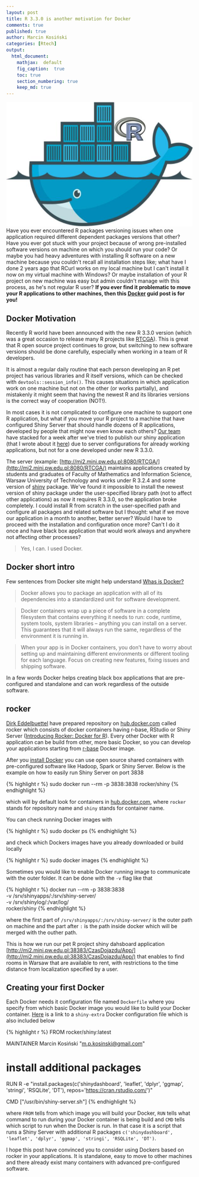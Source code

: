 ```yaml
---
layout: post
title: R 3.3.0 is another motivation for Docker
comments: true
published: true
author: Marcin Kosiński
categories: [Rtech]
output:
  html_document:
    mathjax:  default
    fig_caption:  true
    toc: true
    section_numbering: true
    keep_md: true
---
```



<img src="/images/fulls/Rocker.jpg" class="fit image"> Have you ever encountered R packages versioning issues when one application required different dependent packages versions that other? Have you ever got stuck with your project because of wrong pre-installed software versions on machine on which you should run your code?  Or maybe you had heavy adventures with installing R software on a new machine because you couldn't recall all installation steps like; what have I done 2 years ago that RCurl works on my local machine but I can't install it now on my virtual machine with Windows? Or maybe installation of your R project on new machine was easy but admin couldn't manage with this process, as he's not regular R user? **If you ever find it problematic to move your R applications to other machines, then this [Docker](https://www.docker.com/) guid post is for you!**

## Docker Motivation

Recently R world have been announced with the new R 3.3.0 version (which was a great occasion to release many R projects like [RTCGA](http://r-addict.com/2016/05/04/RTCGA-Quick-Guide.html)). This is great that R open source project continues to grow, but switching to new software versions should be done carefully, especially when working in a team of R developers.

It is almost a regular daily routine that each person developing an R pet project has various libraries and R itself versions, which can be checked with `devtools::session_info()`. This causes situations in which application work on one machine but not on the other (or works partially), and mistakenly it might seem that having the newest R and its libraries versions is the correct way of cooperation (NOT!).

In most cases it is not complicated to configure one machine to support one R application, but what if you move your R project to a machine that have configured Shiny Server that should handle dozens of R applications, developed by people that might now even know each others? 
[Our team](https://github.com/orgs/mi2-warsaw/teams/wczasowicze) have stacked for a week after we've tried to publish our shiny application (that I wrote about it [here](http://r-addict.com/2016/04/20/Disqus-Shinydashboards.html)) due to server configurations for already working applications, but not for a one developed under new R 3.3.0. 

The server (example: [http://mi2.mini.pw.edu.pl:8080/RTCGA/](http://mi2.mini.pw.edu.pl:8080/RTCGA/) maintains applications created by students and graduates of Faculty of Mathematics and Information Science, Warsaw University of Technology and works under R 3.2.4 and some version of [shiny](http://shiny.rstudio.com/) package. We've found it impossible to install the newest version of shiny package  under the user-specified library path (not to affect other applications) as now it requires R 3.3.0, so the application broke completely. I could install R from scratch in the user-specified path and configure all packages and related software but I thought: what if we move our application in a month to another, better server? Would I have to proceed with the installation and configuration once more? Can't I do it once and have black box application that would work always and anywhere not affecting other processes? 

> Yes, I can. I used Docker.

## Docker short intro

Few sentences from Docker site might help understand [Whas is Docker?](https://www.docker.com/what-docker)

> Docker allows you to package an application with all of its dependencies into a standardized unit for software development.

> Docker containers wrap up a piece of software in a complete filesystem that contains everything it needs to run: code, runtime, system tools, system libraries – anything you can install on a server. This guarantees that it will always run the same, regardless of the environment it is running in. 

> When your app is in Docker containers, you don’t have to worry about setting up and maintaining different environments or different tooling for each language. Focus on creating new features, fixing issues and shipping software.

In a few words Docker helps creating black box applications that are pre-configured and standalone and can work regardless of the outside software. 

## rocker 

[Dirk Eddelbuettel](https://github.com/eddelbuettel) have prepared repository on [hub.docker.com](https://hub.docker.com/u/rocker/) called rocker which consists of docker containers having r-base, RStudio or Shiny Server ([Introducing Rocker: Docker for R](http://www.r-bloggers.com/introducing-rocker-docker-for-r/)). Every other Docker with R application can be build from other, more basic Docker, so you can develop your applications starting from [r-base](https://hub.docker.com/r/rocker/r-base/) Docker image.

After you [install Docker](https://docs.docker.com/engine/installation/) you can use open source shared containers with pre-configured software like Hadoop, Spark or Shiny Server. Below is the example on how to easily run Shiny Server on port 3838


{% highlight r %}
sudo docker run --rm -p 3838:3838 rocker/shiny
{% endhighlight %}

which will by default look for containers in [hub.docker.com](https://hub.docker.com), where `rocker` stands for repository name and `shiny` stands for container name.

You can check running Docker images with

{% highlight r %}
sudo docker ps
{% endhighlight %}

and check which Dockers images have you already downloaded or build locally


{% highlight r %}
sudo docker images
{% endhighlight %}

Sometimes you would like to enable Docker running image to communicate with the outer folder. It can be done with the `-v` flag like that


{% highlight r %}
docker run --rm -p 3838:3838 \
    -v /srv/shinyapps/:/srv/shiny-server/ \
    -v /srv/shinylog/:/var/log/ \
    rocker/shiny
{% endhighlight %}

where the first part of `/srv/shinyapps/:/srv/shiny-server/` is the outer path on machine and the part after `:` is the path inside docker which will be merged with the outher path. 

This is how we run our pet R project shiny dahsboard application [http://mi2.mini.pw.edu.pl:38383/CzasDojazdu/App/](http://mi2.mini.pw.edu.pl:38383/CzasDojazdu/App/) that enables to find rooms in Warsaw that are available to rent, with restrictions to the time distance from localization specified by a user.


## Creating your first Docker

Each Docker needs it configuration file named `Dockerfile` where you specify from which basic Docker image you would like to build your Docker container. [Here](https://github.com/mi2-warsaw/rocker/blob/master/shiny-extra/Dockerfile) is a link to a `shiny-extra` Docker configuration file which is also included below



{% highlight r %}
FROM rocker/shiny:latest 

MAINTAINER Marcin Kosiński "m.p.kosinski@gmail.com"

# install additional packages
RUN R -e "install.packages(c('shinydashboard', 'leaflet', 'dplyr', 'ggmap', 'stringi', 'RSQLite', 'DT'), repos='https://cran.rstudio.com/')"

CMD ["/usr/bin/shiny-server.sh"]
{% endhighlight %}

where `FROM` tells from which image you will build your Docker, `RUN` tells what command to run during your Docker container is being build and `CMD` tells which script to run when the Docker is run. In that case it is a script that runs a Shiny Server with additional R packages `c('shinydashboard', 'leaflet', 'dplyr', 'ggmap', 'stringi', 'RSQLite', 'DT')`.


I hope this post have convinced you to consider using Dockers based on rocker in your applications. It is standalone, easy to move to other machines and there already exist many containers with advanced pre-configured software.
